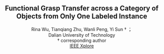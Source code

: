 <p align="center">
    <h2 align="center">Functional Grasp Transfer across a Category of
Objects from Only One Labeled Instance</h2>
    <p align="center">Rina Wu, Tianqiang Zhu, Wanli Peng, Yi Sun &dagger; ；<br />
    Dalian University of Technology<br />
    &dagger; corresponding author<br />
    <a href='https://ieeexplore.ieee.org/document/10093013'>IEEE Xplore</a>
</p>
